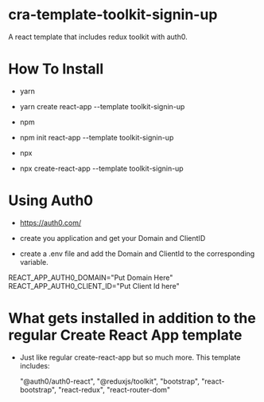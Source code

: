 # cra-template-toolkit-signin-up
A react template that includes redux toolkit with auth0.

# How To Install

- yarn
- yarn create react-app <app-name> --template toolkit-signin-up

- npm
- npm init react-app <app-name> --template toolkit-signin-up

- npx
- npx create-react-app <app-name> --template toolkit-signin-up

# Using Auth0 

- https://auth0.com/  
- create you application and get your Domain and ClientID

- create a .env file and add the Domain and ClientId to the corresponding variable.

REACT_APP_AUTH0_DOMAIN="Put Domain Here"
REACT_APP_AUTH0_CLIENT_ID="Put Client Id here"

# What gets installed in addition to the regular Create React App template
- Just like regular create-react-app but so much more. This template includes:

  "@auth0/auth0-react",
  "@reduxjs/toolkit",
  "bootstrap",
  "react-bootstrap",
  "react-redux",
  "react-router-dom"